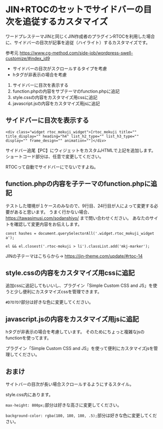 # JIN+RTOCのセットでサイドバーの目次を追従するカスタマイズ

ワードプレステーマJINと同じくJIN作成者のプラグインRTOCを利用した場合に、サイドバーの目次が記事を追従（ハイライト）するカスタマイズです。

参考元 <https://www.cg-method.com/side-job/wordpress-swell-customize/#index_id9>

* サイドバーの目次がスクロールするタイプを考慮
* hタグが非表示の場合を考慮


1. サイドバーに目次を表示する
2. function.phpの内容をサブテーマのfunction.phpに追記
3. style.cssの内容をカスタマイズ用cssに追記
4. javascript.jsの内容をカスタマイズ用jsに追記

## サイドバーに目次を表示する

```
<div class="widget rtoc_mokuji_widget">[rtoc_mokuji title="" title_display="" heading="h4" list_h2_type="" list_h3_type="" display="" frame_design="" animation=""]</div>
```

サイドバー追尾【PC】にウィジェットをカスタムHTMLで上記を追加します。
ショートコード部分は、任意で変更してください。

RTOCって自動でサイドバーにでないですよね。

## function.phpの内容を子テーマのfunction.phpに追記

テストした環境が１ケースのみなので、9行目、24行目が人によって変更する必要があると思います。
うまく行かない場合、 <https://tawasimusi.com/sodanshiyo/> まで問い合わせください。
あなたのサイトを確認して変更内容をお伝えします。

```
const hashes = document.querySelectorAll('.widget.rtoc_mokuji_widget a');
```

```
el && el.closest('.rtoc-mokuji > li').classList.add('mkj-marker');
```

JINの子テーマはこちらから→ <https://jin-theme.com/update/#rtoc-14>

## style.cssの内容をカスタマイズ用cssに追記

追加cssに追記してもいいし、プラグイン「Simple Custom CSS and JS」を使うと少し便利にカスタマイズcssを管理できます。

`#D7D7D7`部分は好きな色に変更してください。

## javascript.jsの内容をカスタマイズ用jsに追記

hタグが非表示の場合を考慮しています。
そのためにちょっと複雑なjsのfunctionを使ってます。

プラグイン「Simple Custom CSS and JS」を使って便利にカスタマイズjsを管理してください。

## おまけ

サイトバーの目次が長い場合スクロールするようにするスタイル。

style.css内にあります。

`max-height: 800px;`部分は好きな高さに変更してください。

`background-color: rgba(180, 180, 180, .5);`部分は好きな色に変更してください。

